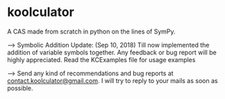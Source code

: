 # koolculator
A CAS made from scratch in python on the lines of SymPy.

--> Symbolic Addition Update: (Sep 10, 2018)
Till now implemented the addition of variable symbols together.
Any feedback or bug report will be highly appreciated.
Read the KCExamples file for usage examples

--> Send any kind of recommendations and bug reports at contact.koolculator@gmail.com.
I will try to reply to your mails as soon as possible.
